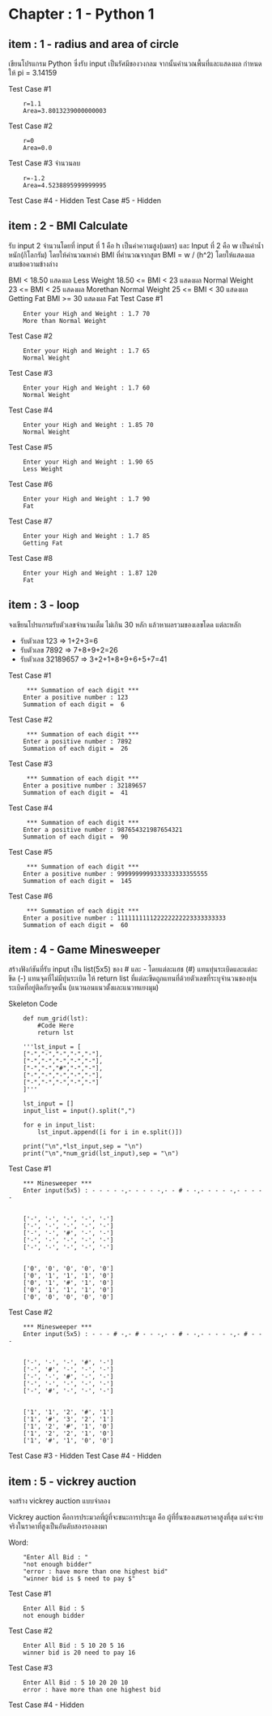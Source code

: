 #  Chapter : 1 - Python 1

##  item : 1 - radius and area of circle
เขียนโปรแกรม Python ซึ่งรับ input เป็นรัศมีของวงกลม จากนั้นคำนวณพื้นที่และแสดงผล
กำหนดให้ pi = 3.14159

Test Case #1
```
    r=1.1
    Area=3.8013239000000003
```
Test Case #2
```
    r=0
    Area=0.0
```
Test Case #3 จำนวนลบ
```
    r=-1.2
    Area=4.5238895999999995
```

Test Case #4 - Hidden
Test Case #5 - Hidden

## item : 2 - BMI Calculate
รับ input 2 จำนวนโดยที่ input ที่ 1 คือ h เป็นค่าความสูง(เมตร) และ Input ที่ 2 คือ w เป็นค่าน้ำหนัก(กิโลกรัม) โดยให้คำนวณหาค่า BMI ที่คำนวณจากสูตร BMI = w / (h^2) โดยให้แสดงผลตามข้อความข้างล่าง

BMI < 18.50 	แสดงผล Less Weight
18.50 <= BMI < 23 แสดงผล Normal Weight
23 <= BMI < 25 แสดงผล Morethan Normal Weight
25 <= BMI < 30 แสดงผล Getting Fat
BMI >= 30 แสดงผล Fat
Test Case #1
```
    Enter your High and Weight : 1.7 70
    More than Normal Weight
```
Test Case #2
```
    Enter your High and Weight : 1.7 65
    Normal Weight
```
  Test Case #3
```
    Enter your High and Weight : 1.7 60
    Normal Weight
```
Test Case #4
```
    Enter your High and Weight : 1.85 70
    Normal Weight
```
Test Case #5
```
    Enter your High and Weight : 1.90 65
    Less Weight
```
Test Case #6
```
    Enter your High and Weight : 1.7 90
    Fat
```
Test Case #7
```
    Enter your High and Weight : 1.7 85
    Getting Fat
```
 Test Case #8
```
    Enter your High and Weight : 1.87 120
    Fat
```
## item : 3 - loop
จงเขียนโปรแกรมรับตัวเลขจำนวนเต็ม ไม่เกิน 30 หลัก แล้วหาผลรวมของเลขโดด แต่ละหลัก
-   รับตัวเลข 123 => 1+2+3=6
-   รับตัวเลข 7892 => 7+8+9+2=26
-   รับตัวเลข 32189657 => 3+2+1+8+9+6+5+7=41

Test Case #1
```
     *** Summation of each digit ***
    Enter a positive number : 123
    Summation of each digit =  6
```

Test Case #2
```
     *** Summation of each digit ***
    Enter a positive number : 7892
    Summation of each digit =  26
```

Test Case #3
```
     *** Summation of each digit ***
    Enter a positive number : 32189657
    Summation of each digit =  41
```

Test Case #4
```
     *** Summation of each digit ***
    Enter a positive number : 987654321987654321
    Summation of each digit =  90
```

Test Case #5
```
     *** Summation of each digit ***
    Enter a positive number : 9999999999333333333355555
    Summation of each digit =  145
```

Test Case #6
```
     *** Summation of each digit ***
    Enter a positive number : 111111111122222222223333333333
    Summation of each digit =  60
```

## item : 4 - Game Minesweeper
สร้างฟังก์ชันที่รับ input เป็น list(5x5) ของ # และ - โดยแต่ละแฮช (#) แทนทุ่นระเบิดและแต่ละขีด (-) แทนจุดที่ไม่มีทุ่นระเบิด ให้ return list ที่แต่ละขีดถูกแทนที่ด้วยตัวเลขที่ระบุจำนวนของทุ่นระเบิดที่อยู่ติดกับจุดนั้น (แนวนอนแนวตั้งและแนวทแยงมุม)

Skeleton Code
```
    def num_grid(lst):
	    #Code Here
	    return lst
    
    '''lst_input = [
    ["-","-","-","-","-"],
    ["-","-","-","-","-"],
    ["-","-","#","-","-"],
    ["-","-","-","-","-"],
    ["-","-","-","-","-"]
    ]'''
    
    lst_input = []
    input_list = input().split(",")
    
    for e in input_list:
	    lst_input.append([i for i in e.split()])
    
    print("\n",*lst_input,sep = "\n")
    print("\n",*num_grid(lst_input),sep = "\n")
```
Test Case #1
```
    *** Minesweeper ***
    Enter input(5x5) : - - - - -,- - - - -,- - # - -,- - - - -,- - - - -
    
    
    ['-', '-', '-', '-', '-']
    ['-', '-', '-', '-', '-']
    ['-', '-', '#', '-', '-']
    ['-', '-', '-', '-', '-']
    ['-', '-', '-', '-', '-']
    
    
    ['0', '0', '0', '0', '0']
    ['0', '1', '1', '1', '0']
    ['0', '1', '#', '1', '0']
    ['0', '1', '1', '1', '0']
    ['0', '0', '0', '0', '0']
```

Test Case #2
```
    *** Minesweeper ***
    Enter input(5x5) : - - - # -,- # - - -,- - # - -,- - - - -,- # - - -
    
    
    ['-', '-', '-', '#', '-']
    ['-', '#', '-', '-', '-']
    ['-', '-', '#', '-', '-']
    ['-', '-', '-', '-', '-']
    ['-', '#', '-', '-', '-']
    
    
    ['1', '1', '2', '#', '1']
    ['1', '#', '3', '2', '1']
    ['1', '2', '#', '1', '0']
    ['1', '2', '2', '1', '0']
    ['1', '#', '1', '0', '0']
```

Test Case #3 - Hidden
Test Case #4 - Hidden

## item : 5 - vickrey auction
จงสร้าง vickrey auction แบบจำลอง

Vickrey auction คือการประมวลที่ผู้ที่จะชนะการประมูล คือ ผู้ที่ยื่นซองเสนอราคาสูงที่สุด แต่จะจ่ายจริงในราคาที่สูงเป็นอันดับสองรองลงมา

Word:
```
    "Enter All Bid : "
    "not enough bidder"  
    "error : have more than one highest bid"
    "winner bid is $ need to pay $"
```
Test Case #1
```
    Enter All Bid : 5
    not enough bidder
```
Test Case #2
```
    Enter All Bid : 5 10 20 5 16
    winner bid is 20 need to pay 16
```
Test Case #3
```
    Enter All Bid : 5 10 20 20 10
    error : have more than one highest bid
```
Test Case #4 - Hidden